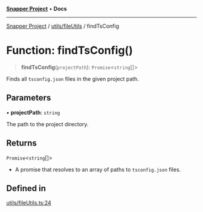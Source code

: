 [**Snapper Project**](../../../README.md) • **Docs**

***

[Snapper Project](../../../README.md) / [utils/fileUtils](../README.md) / findTsConfig

# Function: findTsConfig()

> **findTsConfig**(`projectPath`): `Promise`\<`string`[]\>

Finds all `tsconfig.json` files in the given project path.

## Parameters

• **projectPath**: `string`

The path to the project directory.

## Returns

`Promise`\<`string`[]\>

- A promise that resolves to an array of paths to `tsconfig.json` files.

## Defined in

[utils/fileUtils.ts:24](https://github.com/asifqatar/Snapper/blob/376dcdc4b82847ddac5ef66b457745ff3af602df/utils/fileUtils.ts#L24)
